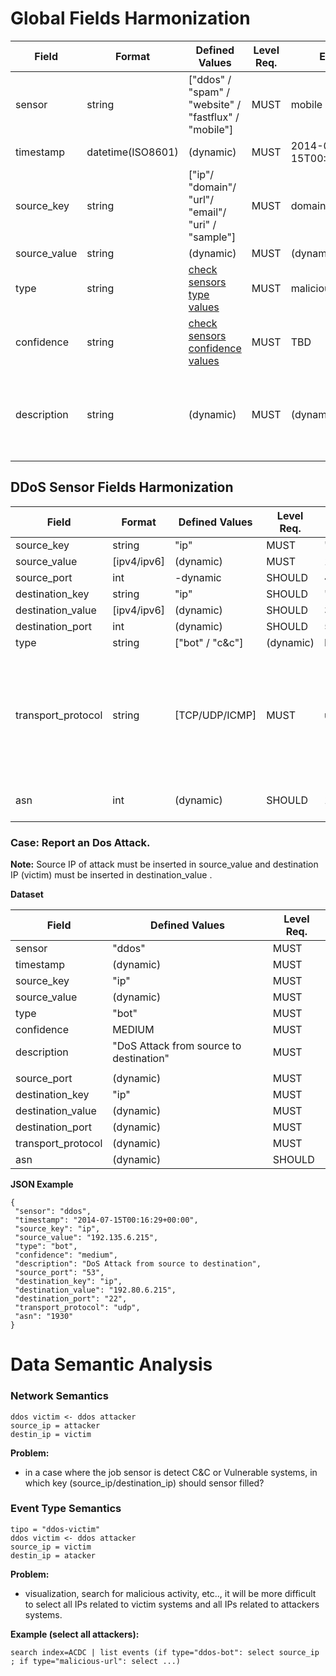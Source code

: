 # Global Fields Harmonization

Field|Format|Defined Values|Level Req.|Example|Field Description|
|---|---|---|---|---|-----------|
|sensor|string|["ddos" / "spam" / "website" / "fastflux" / "mobile"]|MUST|mobile|....|
|timestamp|datetime(ISO8601)|(dynamic)|MUST|2014-07-15T00:16:29+00:00||
|source_key|string|["ip"/ "domain"/ "url"/ "email"/ "uri" / "sample"]|MUST|domain|....|
|source_value|string|(dynamic)|MUST|(dynamic)|...|
|type|string|[check sensors type values](http://nowhere.com)|MUST|malicious-website|....|
|confidence|string|[check sensors confidence values](http://nowhere.com)|MUST|TBD|....|
|description|string|(dynamic)|MUST|(dynamic)|Free text characterising the report and should be used for human readable|


## DDoS Sensor Fields Harmonization
Field|Format|Defined Values|Level Req.|Example|Field Description|
|---|---|---|---|---|-----------|
|source_key|string|"ip"|MUST|"ip"|-|
|source_value|[ipv4/ipv6]|(dynamic)|MUST|193.136.2.192|-|
|source_port|int|-dynamic|SHOULD|4234|-|
|destination_key|string|"ip"|SHOULD|"ip"|-|
|destination_value|[ipv4/ipv6]|(dynamic)|SHOULD|34.34.2.192|-|
|destination_port|int|(dynamic)|SHOULD|53|-|
|type|string|["bot" / "c&c"]|(dynamic)|MUST|"ddos-bot"|classification of the event...|
|transport_protocol|string|[TCP/UDP/ICMP]|MUST|udp|This field is used to give ifnroamtion about the attack for example attack by UDP Flooding...|
|asn|int|(dynamic)|SHOULD|1930|Autonous System Number|



### Case: Report an Dos Attack.

**Note:** Source IP of attack must be inserted in source_value and destination IP (victim) must be inserted in destination_value .

**Dataset**

Field|Defined Values|Level Req.|
|---|---|---|
|sensor|"ddos"|MUST|
|timestamp|(dynamic)|MUST|
|source_key|"ip"|MUST|
|source_value|(dynamic)|MUST|
|type|"bot"|MUST|
|confidence|MEDIUM|MUST|
|description|"DoS Attack from source to destination"|MUST|
||||
|source_port|(dynamic)|MUST|
|destination_key|"ip"|MUST|
|destination_value|(dynamic)|MUST|
|destination_port|(dynamic)|MUST|
|transport_protocol|(dynamic)|MUST|
|asn|(dynamic)|SHOULD|

**JSON Example**

```
{
 "sensor": "ddos",
 "timestamp": "2014-07-15T00:16:29+00:00",
 "source_key": "ip",
 "source_value": "192.135.6.215",
 "type": "bot",
 "confidence": "medium",
 "description": "DoS Attack from source to destination", 
 "source_port": "53",
 "destination_key": "ip",
 "destination_value": "192.80.6.215", 
 "destination_port": "22",
 "transport_protocol": "udp",
 "asn": "1930"
}
```




# Data Semantic Analysis

### Network Semantics

```
ddos victim <- ddos attacker
source_ip = attacker
destin_ip = victim  
```

**Problem:**
* in a case where the job sensor is detect C&C or Vulnerable systems, in which key (source_ip/destination_ip) should sensor filled?

### Event Type Semantics

```
tipo = "ddos-victim"
ddos victim <- ddos attacker
source_ip = victim
destin_ip = atacker  
```

**Problem:**
* visualization, search for malicious activity, etc.., it will be more difficult to select all IPs related to victim systems and all IPs related to attackers systems.

**Example (select all attackers):**
```
search index=ACDC | list events (if type="ddos-bot": select source_ip ; if type="malicious-url": select ...)
```


